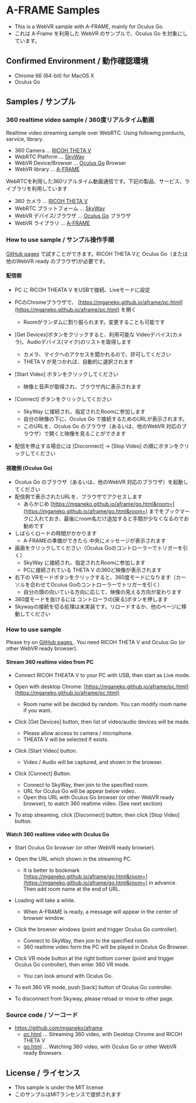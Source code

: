 # A-FRAME Samples

* This is a WebVR sample with A-FRAME, mainly for Oculus Go.
* これは A-Frame を利用した WebVR のサンプルで、Oculus Go を対象にしています。

## Confirmed Environment / 動作確認環境

* Chrome  66 (64-bit) for MacOS X
* Oculus Go 


## Samples / サンプル

### 360 realtime video sample / 360度リアルタイム動画

Realtime video streaming sample over WebRTC. Using following porducts, service, library.

* 360 Camera ... [RICOH THETA V](https://theta360.com/en/about/theta/v.html)
* WebRTC Platform ... [SkyWay](https://webrtc.ecl.ntt.com/en/)
* WebVR Device/Browser ... [Oculus Go](https://www.oculus.com/go/) Browser
* WebVR library ... [A-FRAME](https://aframe.io)

WebRTCを利用した360リアルタイム動画通信です。下記の製品、サービス、ライブラリを利用しています

* 360 カメラ ... [RICOH THETA V](https://theta360.com/ja/about/theta/v.html)
* WebRTC プラットフォーム ... [SkyWay](https://webrtc.ecl.ntt.com)
* WebVR デバイス/ブラウザ ... [Oculus Go](https://www.oculus.com/go/) ブラウザ
* WebVR ライブラリ ... [A-FRAME](https://aframe.io)

### How to use sample / サンプル操作手順

[GitHub pages](https://mganeko.github.io/aframe/) で試すことができます。RICOH THETA Vと Oculus Go（または他のWebVR ready のブラウザ)が必要です。

#### 配信側
* PC に RICOH THEATA V をUSBで接続、Liveモードに設定
* PCのChromeブラウザで、 [https://mganeko.github.io/aframe/pc.html](https://mganeko.github.io/aframe/pc.html) を開く
  * Roomがランダムに割り振られます。変更することも可能です
* [Get Devices]ボタンをクリックすると、利用可能な Videoデバイス(カメラ)、Audioデバイス(マイク)のリストを取得します
  * カメラ、マイクへのアクセスを聞かれるので、許可してください
  * THETA V が見つかれば、自動的に選択されます
* [Start Video] ボタンをクリックしてください
  * 映像と音声が取得され、ブラウザ内に表示されます
* [Connect] ボタンをクリックしてください
  * SkyWay に接続され、指定されたRoomに参加します
  * 自分の映像の下に、Oculus Go で接続するためのURLが表示されます。
  * このURLを、Oculus Go のブラウザ（あるいは、他のWebVR 対応のブラウザ）で開くと映像を見ることができます

* 配信を停止する場合には [Disconnect] → [Stop Video] の順にボタンをクリックしてください

    
#### 視聴側 (Oculus Go)
* Oculus Go のブラウザ（あるいは、他のWebVR 対応のブラウザ）を起動してください
* 配信側で表示されたURLを、ブラウザでアクセスします
  * あらかじめ [https://mganeko.github.io/aframe/go.html&room=](https://mganeko.github.io/aframe/go.html&room=) までをブックマークに入れておき、最後にroom名だけ追加すると手間が少なくなるのでお勧めです
* しばらくロードの時間がかかります
  * A-FRAMEの準備ができたら 中央にメッセージが表示されます
* 画面をクリックしてください（Oculus Goのコントローラーでトリガーを引く）
  * SkyWay に接続され、指定されたRoomに参加します
  * PCに接続されている THETA V の360ど映像が表示されます
* 右下の VRモードボタンをクリックすると、360度モードになります（カーソルを合わせてOculus Goのコントローラーでトリガーを引く）
  * 自分の頭の向いている方向に応じて、映像の見える方向が変わります
* 360度モードを抜けるには コントローラの[戻る]ボタンを押します
* Skywayの接続を切る処理は未実装です。リロードするか、他のページに移動してください

### How to use sample

Please try on [GitHub pages ](https://mganeko.github.io/aframe/).
You need RICOH THETA V and Oculus Go (or other WebVR ready browser).

#### Stream 360 realtime video from PC
* Connect RICOH THEATA V to your PC with USB, then start as Live mode.
* Open with desktop Chrome: [https://mganeko.github.io/aframe/pc.html](https://mganeko.github.io/aframe/pc.html)
  * Room name will be decided by random. You can modify room name if you want.
* Click [Get Devices] button, then list of video/audio devices will be made.
  * Please allow access to camera / microphone.
  * THEATA V will be selected if exists.
* Click [Start Video] button.
  * Video / Audio will be captured, and shown in the browser.
* Click [Connect] Button.
  * Connect to SkyWay, then join to the specified room.
  * URL for Oculus Go will be appear below video.
  * Open this URL with Oculus Go browser (or other WebVR ready browser), to watch 360 realtime video. (See next section)

* To stop streaming, click [Disconnect] button, then click [Stop Video] button.

#### Watch 360 realtime video with Oculus Go
* Start Oculus Go browser (or other WebVR ready browser).
* Open the URL which shown in the streaming PC.
  * It is better to bookmark [https://mganeko.github.io/aframe/go.html&room=](https://mganeko.github.io/aframe/go.html&room=) in advance. Then add room name at the end of URL.
* Loading will take a while.
  * When A-FRAME is ready, a message will appear in the center of browser window.
* Click the browser windows (point and trigger Oculus Go controller).
  * Connect to SkyWay, then join to the specified room.
  * 360 realtime video form the PC will be played in Oculus Go Browser.
* Click VR mode button at the right bottom corner (point and trigger Oculus Go controller), then enter 360 VR mode.
  * You can look around with Oculus Go.

* To exit 360 VR mode, push [back] button of Oculus Go controller.
* To disconnect from Skyway, please reload or move to other page.


### Source code / ソーコード

* https://github.com/mganeko/aframe
  * [pc.html](https://github.com/mganeko/aframe/blob/master/pc.html) ... Streaming 360 video, with Desktop Chrome and RICOH THETA V
  * [go.html](https://github.com/mganeko/aframe/blob/master/go.html) ... Watching 360 video, with Oculus Go or other WebVR ready Browsers


## License / ライセンス

* This sample is under the MIT license
* このサンプルはMITランセンスで提供されます



